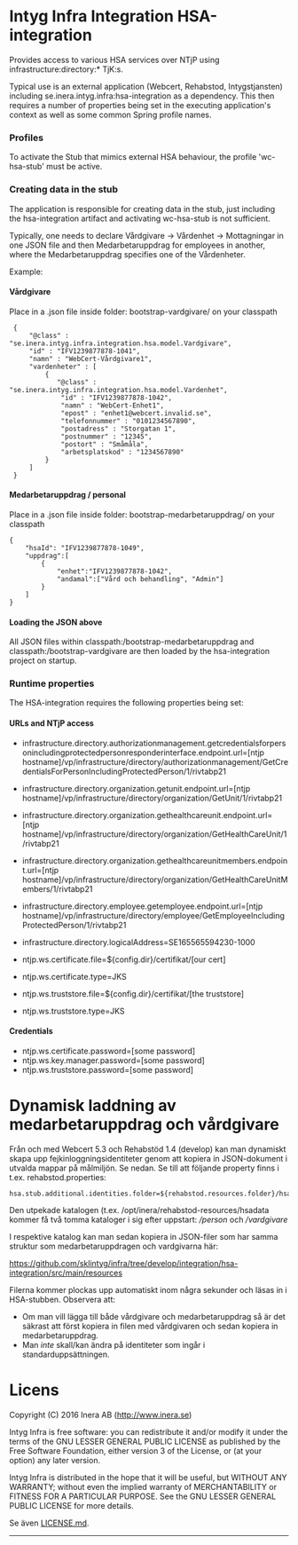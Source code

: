 # Intyg Infra Integration HSA-integration

Provides access to various HSA services over NTjP using infrastructure:directory:* TjK:s.

Typical use is an external application (Webcert, Rehabstod, Intygstjansten) including se.inera.intyg.infra:hsa-integration
as a dependency. This then requires a number of properties being set in the executing application's context as well as
some common Spring profile names.

### Profiles
To activate the Stub that mimics external HSA behaviour, the profile 'wc-hsa-stub' must be active.

### Creating data in the stub
The application is responsible for creating data in the stub, just including the hsa-integration artifact and activating wc-hsa-stub is not sufficient.

Typically, one needs to declare Vårdgivare -> Vårdenhet -> Mottagningar in one JSON file and then Medarbetaruppdrag for employees in another, where the Medarbetaruppdrag specifies one of the Vårdenheter.

Example:
#### Vårdgivare

Place in a .json file inside folder: bootstrap-vardgivare/ on your classpath

     {
         "@class" : "se.inera.intyg.infra.integration.hsa.model.Vardgivare",
         "id" : "IFV1239877878-1041",
         "namn" : "WebCert-Vårdgivare1",
         "vardenheter" : [
             {
             	"@class" : "se.inera.intyg.infra.integration.hsa.model.Vardenhet",
                 "id" : "IFV1239877878-1042",
                 "namn" : "WebCert-Enhet1",
                 "epost" : "enhet1@webcert.invalid.se",
                 "telefonnummer" : "0101234567890",
                 "postadress" : "Storgatan 1",
                 "postnummer" : "12345",
                 "postort" : "Småmåla",
                 "arbetsplatskod" : "1234567890"
             }
         ]
     }

#### Medarbetaruppdrag / personal

Place in a .json file inside folder: bootstrap-medarbetaruppdrag/ on your classpath

    {
        "hsaId": "IFV1239877878-1049",
        "uppdrag":[
            {
                "enhet":"IFV1239877878-1042",
                "andamal":["Vård och behandling", "Admin"]
            }
        ]
    }

#### Loading the JSON above
All JSON files within classpath:/bootstrap-medarbetaruppdrag and classpath:/bootstrap-vardgivare are then loaded by the hsa-integration project on startup.

### Runtime properties
The HSA-integration requires the following properties being set:

#### URLs and NTjP access
- infrastructure.directory.authorizationmanagement.getcredentialsforpersonincludingprotectedpersonresponderinterface.endpoint.url=[ntjp hostname]/vp/infrastructure/directory/authorizationmanagement/GetCredentialsForPersonIncludingProtectedPerson/1/rivtabp21
- infrastructure.directory.organization.getunit.endpoint.url=[ntjp hostname]/vp/infrastructure/directory/organization/GetUnit/1/rivtabp21
- infrastructure.directory.organization.gethealthcareunit.endpoint.url=[ntjp hostname]/vp/infrastructure/directory/organization/GetHealthCareUnit/1/rivtabp21
- infrastructure.directory.organization.gethealthcareunitmembers.endpoint.url=[ntjp hostname]/vp/infrastructure/directory/organization/GetHealthCareUnitMembers/1/rivtabp21
- infrastructure.directory.employee.getemployee.endpoint.url=[ntjp hostname]/vp/infrastructure/directory/employee/GetEmployeeIncludingProtectedPerson/1/rivtabp21
- infrastructure.directory.logicalAddress=SE165565594230-1000

- ntjp.ws.certificate.file=${config.dir}/certifikat/[our cert]
- ntjp.ws.certificate.type=JKS
- ntjp.ws.truststore.file=${config.dir}/certifikat/[the truststore]
- ntjp.ws.truststore.type=JKS

#### Credentials
- ntjp.ws.certificate.password=[some password]
- ntjp.ws.key.manager.password=[some password]
- ntjp.ws.truststore.password=[some password]

# Dynamisk laddning av medarbetaruppdrag och vårdgivare
Från och med Webcert 5.3 och Rehabstöd 1.4 (develop) kan man dynamiskt skapa upp fejkinloggningsidentiteter genom att kopiera in JSON-dokument i utvalda mappar på målmiljön. Se nedan.
Se till att följande property finns i t.ex. rehabstod.properties:

    hsa.stub.additional.identities.folder=${rehabstod.resources.folder}/hsadata

Den utpekade katalogen (t.ex. /opt/inera/rehabstod-resources/hsadata kommer få två tomma kataloger i sig efter uppstart: _/person_ och _/vardgivare_

I respektive katalog kan man sedan kopiera in JSON-filer som har samma struktur som medarbetaruppdragen och vardgivarna här: 

https://github.com/sklintyg/infra/tree/develop/integration/hsa-integration/src/main/resources

Filerna kommer plockas upp automatiskt inom några sekunder och läsas in i HSA-stubben. Observera att:
 
* Om man vill lägga till både vårdgivare och medarbetaruppdrag så är det säkrast att först kopiera in filen med vårdgivaren och sedan kopiera in medarbetaruppdrag.
* Man _inte_ skall/kan ändra på identiteter som ingår i standarduppsättningen.

# Licens
Copyright (C) 2016 Inera AB (http://www.inera.se)

Intyg Infra is free software: you can redistribute it and/or modify it under the terms of the GNU LESSER GENERAL PUBLIC LICENSE as published by the Free Software Foundation, either version 3 of the License, or (at your option) any later version.

Intyg Infra is distributed in the hope that it will be useful, but WITHOUT ANY WARRANTY; without even the implied warranty of MERCHANTABILITY or FITNESS FOR A PARTICULAR PURPOSE.  See the GNU LESSER GENERAL PUBLIC LICENSE for more details.

Se även [LICENSE.md](https://github.com/sklintyg/common/blob/master/LICENSE.md).

-----
